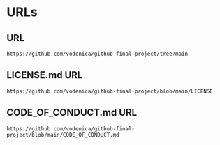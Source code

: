 # URLs

## URL
```
https://github.com/vodenica/github-final-project/tree/main
```

## LICENSE.md URL
```
https://github.com/vodenica/github-final-project/blob/main/LICENSE
```

## CODE_OF_CONDUCT.md URL
```
https://github.com/vodenica/github-final-project/blob/main/CODE_OF_CONDUCT.md
```
